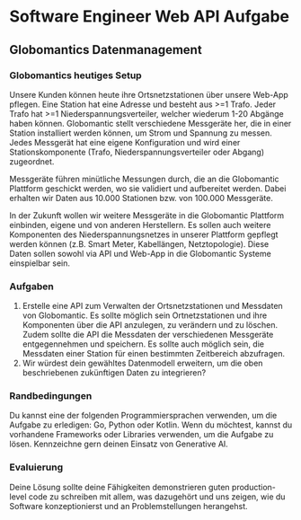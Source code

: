 # Software Engineer Web API Aufgabe

## Globomantics Datenmanagement

### Globomantics heutiges Setup

Unsere Kunden können heute ihre Ortsnetzstationen über unsere Web-App pflegen.
Eine Station hat eine Adresse und besteht aus >=1 Trafo. Jeder Trafo hat >=1
Niederspannungsverteiler, welcher wiederum 1-20 Abgänge haben können.
Globomantic stellt verschiedene Messgeräte her, die in einer Station
installiert werden können, um Strom und Spannung zu messen. Jedes Messgerät hat
eine eigene Konfiguration und wird einer Stationskomponente (Trafo,
Niederspannungsverteiler oder Abgang) zugeordnet.

Messgeräte führen minütliche Messungen durch, die an die Globomantic Plattform
geschickt werden, wo sie validiert und aufbereitet werden. Dabei erhalten wir
Daten aus 10.000 Stationen bzw. von 100.000 Messgeräte.

In der Zukunft wollen wir weitere Messgeräte in die Globomantic Plattform
einbinden, eigene und von anderen Herstellern. Es sollen auch weitere
Komponenten des Niederspannungsnetzes in unserer Plattform gepflegt werden
können (z.B. Smart Meter, Kabellängen, Netztopologie). Diese Daten sollen
sowohl via API und Web-App in die Globomantic Systeme einspielbar sein.

### Aufgaben

1. Erstelle eine API zum Verwalten der Ortsnetzstationen und Messdaten von
   Globomantic. Es sollte möglich sein Ortnetzstationen und ihre Komponenten
über die API anzulegen, zu verändern und zu löschen. Zudem sollte die API die
Messdaten der verschiedenen Messgeräte entgegennehmen und speichern. Es sollte
auch möglich sein, die Messdaten einer Station für einen bestimmten Zeitbereich
abzufragen.
2. Wir würdest dein gewähltes Datenmodell erweitern, um die oben beschriebenen
   zukünftigen Daten zu integrieren?

### Randbedingungen

Du kannst eine der folgenden Programmiersprachen verwenden, um die Aufgabe zu
erledigen: Go, Python oder Kotlin. Wenn du möchtest, kannst du vorhandene
Frameworks oder Libraries verwenden, um die Aufgabe zu lösen. Kennzeichne gern
deinen Einsatz von Generative AI.

### Evaluierung

Deine Lösung sollte deine Fähigkeiten demonstrieren guten production-level code
zu schreiben mit allem, was dazugehört und uns zeigen, wie du Software
konzeptionierst und an Problemstellungen herangehst.
